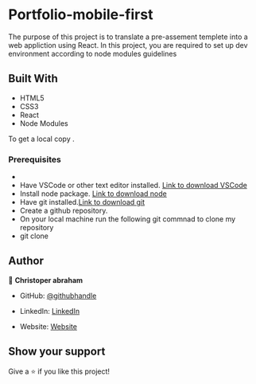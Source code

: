 # Portfolio-mobile-first

The purpose of this project is to translate a pre-assement templete into a web appliction using React. In this project, you are required to set up dev environment  according to node modules guidelines

## Built With

- HTML5
- CSS3
- React
- Node Modules



To get a local copy .

### Prerequisites
- 
- Have VSCode or other text editor installed. [Link to download VSCode](https://code.visualstudio.com/download)
- Install node package. [Link to download node](https://nodejs.org/en/download/)
- Have git installed.[Link to download git](https://git-scm.com/downloads)
- Create a github repository.
- On your local machine run the following git commnad to clone my repository
- git clone <my github repository url>


## Author

👤 **Christoper abraham**

- GitHub: [@githubhandle](https://github.com/Cabraham1)

- LinkedIn: [LinkedIn](https://www.linkedin.com/in/abrahamchristopher)

- Website: [Website](https://cabraham.netlify.app)



## Show your support

Give a ⭐️ if you like this project!

